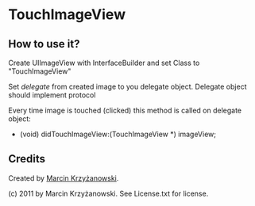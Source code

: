 TouchImageView
==============

How to use it?
--------------

Create UIImageView with InterfaceBuilder and set Class to "TouchImageView"

Set *delegate* from created image to you delegate object. Delegate object should implement protocol <TouchImageViewDelegate>

Every time image is touched (clicked) this method is called on delegate object:
- (void) didTouchImageView:(TouchImageView *) imageView;

Credits
-------

Created by [Marcin Krzyżanowski](http://www.hakore.com).

(c) 2011 by Marcin Krzyżanowski.
See License.txt for license. 